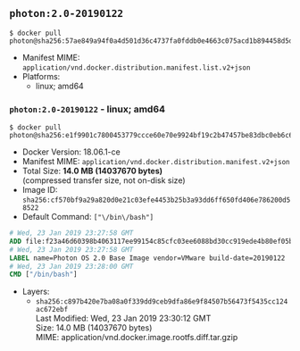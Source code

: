 ## `photon:2.0-20190122`

```console
$ docker pull photon@sha256:57ae849a94f0a4d501d36c4737fa0fddb0e4663c075acd1b894458d5dcf992cb
```

-	Manifest MIME: `application/vnd.docker.distribution.manifest.list.v2+json`
-	Platforms:
	-	linux; amd64

### `photon:2.0-20190122` - linux; amd64

```console
$ docker pull photon@sha256:e1f9901c7800453779ccce60e70e9924bf19c2b47457be83dbc0eb6c69d9dc20
```

-	Docker Version: 18.06.1-ce
-	Manifest MIME: `application/vnd.docker.distribution.manifest.v2+json`
-	Total Size: **14.0 MB (14037670 bytes)**  
	(compressed transfer size, not on-disk size)
-	Image ID: `sha256:cf570bf9a29a820d0e21c03efe4453b25b3a93dd6ff650fd406e786200d58522`
-	Default Command: `["\/bin\/bash"]`

```dockerfile
# Wed, 23 Jan 2019 23:27:58 GMT
ADD file:f23a46d60398b4063117ee99154c85cfc03ee6088bd30cc919ede4b80ef05b3f in / 
# Wed, 23 Jan 2019 23:27:58 GMT
LABEL name=Photon OS 2.0 Base Image vendor=VMware build-date=20190122
# Wed, 23 Jan 2019 23:28:00 GMT
CMD ["/bin/bash"]
```

-	Layers:
	-	`sha256:c897b420e7ba08a0f339dd9ceb9dfa86e9f84507b56473f5435cc124ac672ebf`  
		Last Modified: Wed, 23 Jan 2019 23:30:12 GMT  
		Size: 14.0 MB (14037670 bytes)  
		MIME: application/vnd.docker.image.rootfs.diff.tar.gzip
